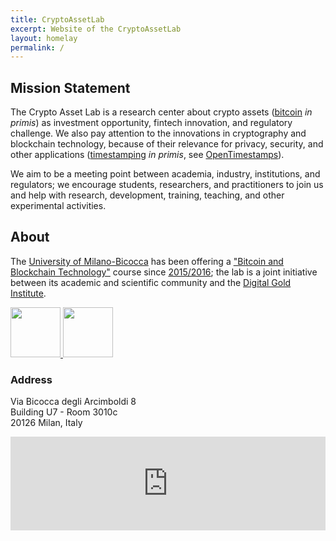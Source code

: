 ```yaml
---
title: CryptoAssetLab
excerpt: Website of the CryptoAssetLab
layout: homelay
permalink: /
---
```


## Mission Statement

The Crypto Asset Lab is
a research center about crypto assets
([bitcoin](http://bitcoincore.org/) _in primis_)
as investment opportunity, fintech innovation,
and regulatory challenge.
We also pay attention to the innovations in cryptography and
blockchain technology, because of their relevance for privacy,
security, and other applications
([timestamping](http://dgi.io/ots/) _in primis_, see
[OpenTimestamps](http://opentimestamps.org/)).

We aim to be a meeting point between academia, industry,
institutions, and regulators; we encourage students, researchers,
and practitioners to join us and help with
research, development, training, teaching, and
other experimental activities.

## About

The [University of Milano-Bicocca](http://www.unimib.it)
has been offering a
["Bitcoin and Blockchain Technology"](http://www.ametrano.net/bbt/)
course since
[2015/2016](http://www.ametrano.net/courses/#past-university-courses);
the lab is a joint initiative between its
academic and scientific community and the
[Digital Gold Institute](http://www.dgi.io).

<a href="http://www.diseade.unimib.it/it">
    <img src="{{ site.url }}{{ site.baseurl }}/images/bicocca-logo.png" height="80">
</a>
<a href="http://dgi.io">
    <img src="{{ site.url }}{{ site.baseurl }}/images/dgi-logo.png" height="80">
</a>

### Address

Via Bicocca degli Arcimboldi 8<br>
Building U7 - Room 3010c<br>
20126 Milan, Italy<br>

<iframe src="https://www.google.com/maps/embed?pb=!1m18!1m12!1m3!1d2795.6348896124377!2d9.210284016342875!3d45.51742797910175!2m3!1f0!2f0!3f0!3m2!1i1024!2i768!4f13.1!3m3!1m2!1s0x4786c7481b141dd7%3A0x57e9ff45dc8331de!2sU7+Universit%C3%A0+Milano+Bicocca!5e0!3m2!1sen!2sit!4v1557314816331!5m2!1sen!2sit" width="100%" height="auto" frameborder="0" style="border:0" allowfullscreen></iframe>
